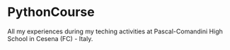 # PythonCourse
All my experiences during my teching activities at Pascal-Comandini High School in Cesena (FC) - Italy.
